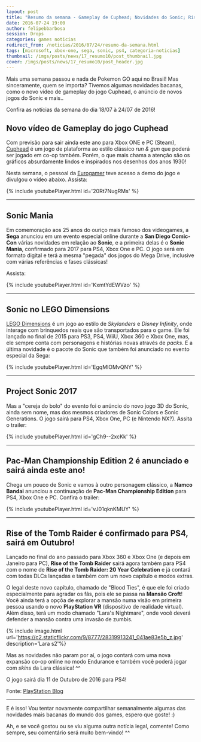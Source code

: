 ```yaml
---
layout: post
title: "Resumo da semana - Gameplay de Cuphead; Novidades do Sonic; Rise of the Tomb Raider para PS4; Pac-Man Championship Edition 2 e mais.."
date: 2016-07-24 19:00
author: felipebbarbosa
session: Drops
categories: games noticias
redirect_from: /noticias/2016/07/24/resumo-da-semana.html
tags: [microsoft, xbox-one, sega, sonic, ps4, categoria-noticias]
thumbnail: /imgs/posts/news/17_resumo10/post_thumbnail.jpg
cover: /imgs/posts/news/17_resumo10/post_header.jpg
---
```


Mais uma semana passou e nada de Pokemon GO aqui no Brasil! Mas sinceramente, quem se importa? Tivemos algumas novidades bacanas, como o novo vídeo de gameplay do jogo Cuphead, o anúncio de novos jogos do Sonic e mais..

Confira as notícias da semana do dia 18/07 à 24/07 de 2016!

<!--more-->

## Novo vídeo de Gameplay do jogo Cuphead

Com previsão para sair ainda este ano para Xbox ONE e PC (Steam), [Cuphead](http://cupheadgame.com/) é um jogo de plataforma ao estilo clássico _run & gun_ que poderá ser jogado em co-op também. Porém, o que mais chama a atenção são os gráficos absurdamente lindos e inspirados nos desenhos dos anos 1930!

Nesta semana, o pessoal da [Eurogamer](http://www.eurogamer.pt/) teve acesso a demo do jogo e divulgou o vídeo abaixo. Assista:

{% include youtubePlayer.html id='20Rt7NugRMs' %}

---

## Sonic Mania

Em comemoração aos 25 anos do ouriço mais famoso dos videogames, a **Sega** anunciou em um evento especial online durante a **San Diego Comic-Con** várias novidades em relação ao **Sonic**, e a primeira delas é o **Sonic Mania**, confirmado para 2017 para PS4, Xbox One e PC. O jogo será em formato digital e terá a mesma "pegada" dos jogos do Mega Drive, inclusive com várias referências e fases clássicas!

Assista:

{% include youtubePlayer.html id='KxmtYdEWVzo' %}

---

## Sonic no LEGO Dimensions

[LEGO Dimensions](http://www.lego.com/en-us/dimensions) é um jogo ao estilo de _Skylanders_ e _Disney Infinity_, onde interage com brinquedos reais que são transportados para o game. Ele foi lançado no final de 2015 para PS3, PS4, WiiU, Xbox 360 e Xbox One, mas, ele sempre conta com personagens e histórias novas através de _packs_. E a última novidade é o pacote do Sonic que também foi anunciado no evento especial da Sega:

{% include youtubePlayer.html id='EgqMlOMvQNY' %}

---

## Project Sonic 2017

Mas a "cereja do bolo" do evento foi o anúncio do novo jogo 3D do Sonic, ainda sem nome, mas dos mesmos criadores de Sonic Colors e Sonic Generations. O jogo sairá para PS4, Xbox One, PC (e Nintendo NX?). Assita o trailer:

{% include youtubePlayer.html id='gCh9--2xcKk' %}

---

## Pac-Man Championship Edition 2 é anunciado e sairá ainda este ano!

Chega um pouco de Sonic e vamos à outro personagem clássico, a **Namco Bandai** anunciou a continuação de **Pac-Man Championship Edition** para PS4, Xbox One e PC. Confira o trailer:

{% include youtubePlayer.html id='vJ01qknKMUY' %}

---

## Rise of the Tomb Raider é confirmado para PS4, sairá em Outubro!

Lançado no final do ano passado para Xbox 360 e Xbox One (e depois em Janeiro para PC), **Rise of the Tomb Raider** sairá agora também para PS4 com o nome de **Rise of the Tomb Raider: 20 Year Celebration** e já contará com todas DLCs lançadas e também com um novo capítulo e modos extras.

O legal deste novo capítulo, chamado de "Blood Ties", é que ele foi criado especialmente para agradar os fãs, pois ele se passa na **Mansão Croft**! Você ainda terá a opçõa de explorar a mansão numa visão em primeira pessoa usando o novo **PlayStation VR** (dispositivo de realidade virtual). Além disso, terá um modo chamado "Lara's Nightmare", onde você deverá defender a mansão contra uma invasão de zumbis.

{% include image.html
  url='https://c2.staticflickr.com/9/8777/28319913241_041ae83e5b_z.jpg'
  description='Lara s2'%}

Mas as novidades não param por aí, o jogo contará com uma nova expansão co-op online no modo Endurance e também você poderá jogar com _skins_ da Lara clássica! ^^

O jogo sairá dia 11 de Outubro de 2016 para PS4!

Fonte: [PlayStation Blog](http://blog.br.playstation.com/2016/07/19/rise-of-the-tomb-raider-20-year-celebration-revelado-no-ps4/)

---

E é isso! Vou tentar novamente compartilhar semanalmente algumas das novidades mais bacanas do mundo dos games, espero que goste! :)

Ah, e se você gostou ou se viu alguma outra notícia legal, comente! Como sempre, seu comentário será muito bem-vindo! ^^
